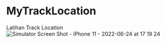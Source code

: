 # MyTrackLocation
Latihan Track Location 
![Simulator Screen Shot - iPhone 11 - 2022-06-24 at 17 19 24](https://user-images.githubusercontent.com/76991016/175515940-6b7f30b4-9bae-49b0-9f45-63a076744c09.png)
